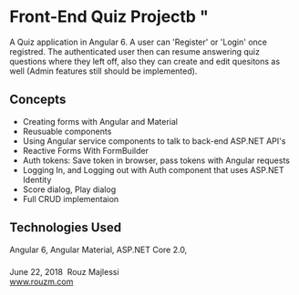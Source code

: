 # Front-End Quiz Projectb "
A Quiz application in Angular 6. A user can 'Register' or 'Login' once registred. The authenticated user then can resume answering quiz questions where they left off, also they can create and edit quesitons as well (Admin features still should be implemented). 

## Concepts
* Creating forms with Angular and Material 
* Reusuable components
* Using Angular service components to talk to back-end ASP.NET API's
* Reactive Forms With FormBuilder
* Auth tokens: Save token in browser, pass tokens with Angular requests
* Logging In, and Logging out with Auth component that uses ASP.NET Identity
* Score dialog, Play dialog
* Full CRUD implementaion

## Technologies Used
Angular 6, Angular Material, ASP.NET Core 2.0, 

###
June 22, 2018&nbsp; Rouz Majlessi
</br>
www.rouzm.com

